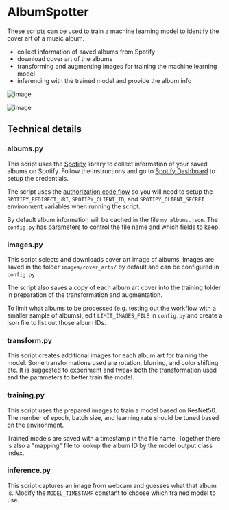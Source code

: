 # AlbumSpotter

These scripts can be used to train a machine learning model to
identify the cover art of a music album.

- collect information of saved albums from Spotify
- download cover art of the albums
- transforming and augmenting images for training the machine learning model
- inferencing with the trained model and provide the album info

![image](https://github.com/user-attachments/assets/6550386e-7e38-4d89-8411-4d66b7777e53)

![image](https://github.com/user-attachments/assets/953b7b33-0e87-4d83-8b8d-288dfea7fbec)

## Technical details

### albums.py

This script uses the [Spotipy](https://spotipy.readthedocs.io/) library to
collect information of your saved albums on Spotify. Follow the instructions
and go to
[Spotify Dashboard](https://developer.spotify.com/dashboard/applications) to
setup the credentials.

The script uses the
[authorization code flow](https://spotipy.readthedocs.io/en/2.24.0/#authorization-code-flow)
so you will need to setup the `SPOTIPY_REDIRECT_URI`, `SPOTIPY_CLIENT_ID`,
and `SPOTIPY_CLIENT_SECRET` environment variables when running the script.

By default album information will be cached in the file `my_albums.json`.
The `config.py` has parameters to control the file name and which fields to
keep.


### images.py

This script selects and downloads cover art image of albums. Images are
saved in the folder `images/cover_arts/` by default and can be configured in
`config.py`.

The script also saves a copy of each album art cover into the
training folder in preparation of the transformation and augmentation.

To limit what albums to be processed (e.g. testing out the workflow with a
smaller sample of albums), edit `LIMIT_IMAGES_FILE` in
`config.py` and create a json file to list out those album IDs.


### transform.py

This script creates additional images for each album art for training the
model. Some transformations used are rotation, blurring, and color shifting etc.
It is suggested to experiment and tweak both the transformation used and the
parameters to better train the model.


### training.py

This script uses the prepared images to train a model based on ResNet50.
The number of epoch, batch size, and learning rate should be tuned based
on the environment.

Trained models are saved with a timestamp in the file name. Together there is
also a "mapping" file to lookup the album ID by the model output class index.


### inference.py

This script captures an image from webcam and guesses what that album is. Modify
the `MODEL_TIMESTAMP` constant to choose which trained model to use.
